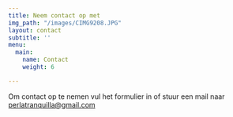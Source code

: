 ```yaml
---
title: Neem contact op met
img_path: "/images/CIMG9208.JPG"
layout: contact
subtitle: ''
menu:
  main:
    name: Contact
    weight: 6

---
```

Om contact op te nemen vul het formulier in of stuur een mail naar perlatranquilla@gmail.com
